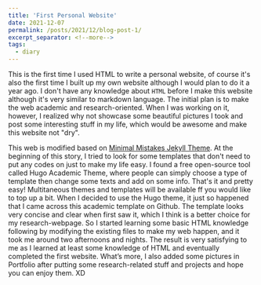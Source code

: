 ```yaml
---
title: 'First Personal Website'
date: 2021-12-07
permalink: /posts/2021/12/blog-post-1/
excerpt_separator: <!--more-->
tags:
  - diary
---
```


This is the first time I used HTML to write a personal website, of course it's also the first time I built up my own website although I would plan to do it a year ago. I don't have any knowledge about `HTML` before I make this website although it's very similar to markdown language. The initial plan is to make the web academic and research-oriented. When I was working on it, however, I realized why not showcase some beautiful pictures I took and post some interesting stuff in my life, which would be awesome and make this website not "dry".

<!--more-->

This web is modified based on [Minimal Mistakes Jekyll Theme](https://github.com/academicpages/academicpages.github.io). At the beginning of this story, I tried to look for some templates that don't need to put any codes on just to make my life easy. I found a free open-source tool called Hugo Academic Theme, where people can simply choose a type of template then change some texts and add on some info. That's it and pretty easy! Multitaneous themes and templates will be available ff you would like to top up a bit. When I decided to use the Hugo theme, it just so happened that I came across this academic template on Github. The template looks very concise and clear when first saw it, which I think is a better choice for my research-webpage. So I started learning some basic HTML knowledge following by modifying the existing files to make my web happen, and it took me around two afternoons and nights. The result is very satisfying to me as I learned at least some knowledge of HTML and eventually completed the first website. What’s more, I also added some pictures in Portfolio after putting some research-related stuff and projects and hope you can enjoy them. XD
